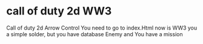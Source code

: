 # call of duty 2d WW3
Call of duty 2d 
Arrow Control
You need to go to index.Html
now is WW3
you a simple solder, but you have database Enemy and You have a mission
